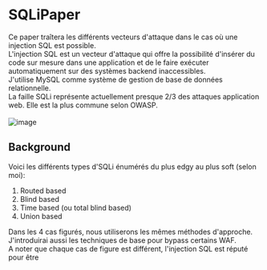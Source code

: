 # SQLiPaper

Ce paper traîtera les différents vecteurs d'attaque dans le cas où une injection SQL est possible.<br/>
L'injection SQL est un vecteur d'attaque qui offre la possibilité d'insérer du code sur mesure dans une application et de le faire exécuter automatiquement sur des systèmes backend inaccessibles.<br/>
J'utilise MySQL comme système de gestion de base de données relationnelle.<br/>
La faille SQLi représente actuellement presque 2/3 des attaques application web. Elle est la plus commune selon OWASP.<br/><br/>
![image](https://user-images.githubusercontent.com/74382279/158233875-8b440a6b-4f4d-4f1c-8b3e-28ebf0aa1fdd.png)
<br/>

## Background
Voici les différents types d'SQLi énumérés du plus edgy au plus soft (selon moi):

1. Routed based
2. Blind based
3. Time based (ou total blind based)
4. Union based

Dans les 4 cas figurés, nous utiliserons les mêmes méthodes d'approche.<br/>
J'introduirai aussi les techniques de base pour bypass certains WAF.<br/>
A noter que chaque cas de figure est différent, l'injection SQL est réputé pour être 
